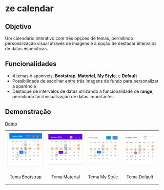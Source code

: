 
# ze calendar

## Objetivo

Um calendário interativo com três opções de temas, permitindo personalização visual através de imagens e a opção de destacar intervalos de datas específicas.

## Funcionalidades

- 4 temas disponíveis: **Bootstrap**, **Material**,  **My Style**, e **Default**
- Possibilidade de escolher entre três imagens de fundo para personalizar a aparência
- Destaque de intervalos de datas utilizando a funcionalidade de **range**, permitindo fácil visualização de datas importantes

## Demonstração

[Demo](https://ze-calander.vercel.app/)

<table>
  <tr>
    <td><img src="imgs/style-bootstrap.png" alt="Tema Bootstrap" title="Theme Style Bootstrap" width="200px" /></td>
    <td><img src="imgs/style-material.png" alt="Tema Material" title="Theme Style Material" width="200px" /></td>
    <td><img src="imgs/my-style.png" alt="Tema My Style" title="Theme My Style" width="200px" /></td>
    <td><img src="imgs/style-default.png" alt="Tema Default" title="Theme Style Default" width="200px" /></td>
  </tr>
  <tr>
    <td align="center"><p>Tema Bootstrap</p></td>
    <td align="center"><p>Tema Material</p></td>
    <td align="center"><p>Tema My Style</p></td>
    <td align="center"><p>Tema Default</p></td>
  </tr>
</table>
